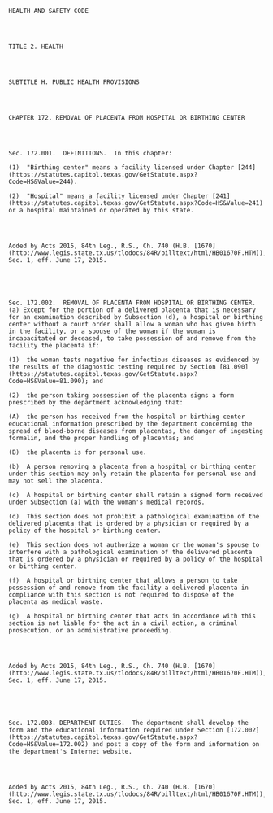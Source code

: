 ﻿
    
    
    	
    					
    
    
    HEALTH AND SAFETY CODE
    
      
    
    
    TITLE 2. HEALTH
    
      
    
    
    SUBTITLE H. PUBLIC HEALTH PROVISIONS
    
      
    
    
    CHAPTER 172. REMOVAL OF PLACENTA FROM HOSPITAL OR BIRTHING CENTER
    
      
    
    
    Sec. 172.001.  DEFINITIONS.  In this chapter:
    
    (1)  "Birthing center" means a facility licensed under Chapter [244](https://statutes.capitol.texas.gov/GetStatute.aspx?Code=HS&Value=244). 
    
    (2)  "Hospital" means a facility licensed under Chapter [241](https://statutes.capitol.texas.gov/GetStatute.aspx?Code=HS&Value=241) or a hospital maintained or operated by this state.
    
    
    
    
    Added by Acts 2015, 84th Leg., R.S., Ch. 740 (H.B. [1670](http://www.legis.state.tx.us/tlodocs/84R/billtext/html/HB01670F.HTM)), Sec. 1, eff. June 17, 2015.
    
    
    
    
    
    Sec. 172.002.  REMOVAL OF PLACENTA FROM HOSPITAL OR BIRTHING CENTER.  (a) Except for the portion of a delivered placenta that is necessary for an examination described by Subsection (d), a hospital or birthing center without a court order shall allow a woman who has given birth in the facility, or a spouse of the woman if the woman is incapacitated or deceased, to take possession of and remove from the facility the placenta if:
    
    (1)  the woman tests negative for infectious diseases as evidenced by the results of the diagnostic testing required by Section [81.090](https://statutes.capitol.texas.gov/GetStatute.aspx?Code=HS&Value=81.090); and
    
    (2)  the person taking possession of the placenta signs a form prescribed by the department acknowledging that:
    
    (A)  the person has received from the hospital or birthing center educational information prescribed by the department concerning the spread of blood-borne diseases from placentas, the danger of ingesting formalin, and the proper handling of placentas; and 
    
    (B)  the placenta is for personal use.
    
    (b)  A person removing a placenta from a hospital or birthing center under this section may only retain the placenta for personal use and may not sell the placenta.
    
    (c)  A hospital or birthing center shall retain a signed form received under Subsection (a) with the woman's medical records.
    
    (d)  This section does not prohibit a pathological examination of the delivered placenta that is ordered by a physician or required by a policy of the hospital or birthing center.
    
    (e)  This section does not authorize a woman or the woman's spouse to interfere with a pathological examination of the delivered placenta that is ordered by a physician or required by a policy of the hospital or birthing center.
    
    (f)  A hospital or birthing center that allows a person to take possession of and remove from the facility a delivered placenta in compliance with this section is not required to dispose of the placenta as medical waste.
    
    (g)  A hospital or birthing center that acts in accordance with this section is not liable for the act in a civil action, a criminal prosecution, or an administrative proceeding.
    
    
    
    
    Added by Acts 2015, 84th Leg., R.S., Ch. 740 (H.B. [1670](http://www.legis.state.tx.us/tlodocs/84R/billtext/html/HB01670F.HTM)), Sec. 1, eff. June 17, 2015.
    
    
    
    
    
    Sec. 172.003. DEPARTMENT DUTIES.  The department shall develop the form and the educational information required under Section [172.002](https://statutes.capitol.texas.gov/GetStatute.aspx?Code=HS&Value=172.002) and post a copy of the form and information on the department's Internet website.
    
    
    
    
    Added by Acts 2015, 84th Leg., R.S., Ch. 740 (H.B. [1670](http://www.legis.state.tx.us/tlodocs/84R/billtext/html/HB01670F.HTM)), Sec. 1, eff. June 17, 2015.
    
    
    
    
    				
